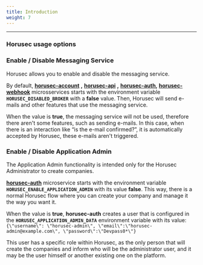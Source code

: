 ```yaml
---
title: Introduction
weight: 7
---
```


---
### Horusec usage options
### **Enable / Disable Messaging Service**

Horusec allows you to enable and disable the messaging service.

By default,  [**horusec-account**](https://github.com/ZupIT/horusec/tree/master/horusec-account) **,** [**horusec-api**](https://github.com/ZupIT/horusec/tree/master/horusec-api) **,** [**horusec-auth**](https://github.com/ZupIT/horusec/tree/master/horusec-auth)**,** [**horusec-webhook**](https://github.com/ZupIT/horusec/tree/master/horusec-webhook) microsservices starts with the environment variable **`HORUSEC_DISABLED_BROKER`**  with a **false** value. Then, Horusec will send e-mails and other features that use the messaging service.

When the value is **true**, the messaging service will not be used,  therefore there aren't some features, such as sending e-mails. In this case, when there is an interaction like “is the e-mail confirmed?”, it is automatically accepted by Horusec,  these e-mails aren't triggered.

### **Enable / Disable Application Admin**

The Application Admin functionality is intended only for the Horusec Administrator to create companies.

[**horusec-auth**](https://github.com/ZupIT/horusec/tree/master/horusec-auth#horusec-auth)  microservice starts with the environment variable **`HORUSEC_ENABLE_APPLICATION_ADMIN`** with its value **false**. This way, there is a normal Horusec flow where you can create your company and manage it the way you want it.

When the value is **true**, **horusec-auth** creates a user that is configured in the **`HORUSEC_APPLICATION_ADMIN_DATA`** environment variable with its value:`{\"username\": \"horusec-admin\", \"email\":\"horusec-admin@example.com\", \"password\":\"Devpass0*\"}`

This user has a specific role within Horusec, as the only person that will create the companies and inform who will be the administrator user, and it may be the user himself or another existing one on the platform.
